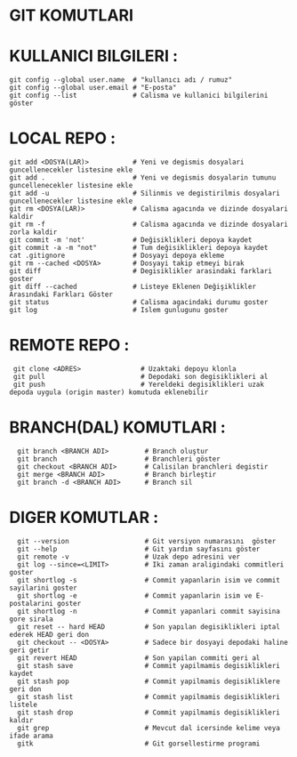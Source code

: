  # GIT KOMUTLARI

 # KULLANICI BILGILERI :
    
    git config --global user.name  # "kullanıcı adı / rumuz"
    git config --global user.email # "E-posta"
    git config --list              # Calisma ve kullanici bilgilerini göster
    

 # LOCAL REPO :

    git add <DOSYA(LAR)>           # Yeni ve degismis dosyalari guncellenecekler listesine ekle
    git add .                      # Yeni ve degismis dosyalarin tumunu guncellenecekler listesine ekle
    git add -u                     # Silinmis ve degistirilmis dosyalari guncellenecekler listesine ekle
    git rm <DOSYA(LAR)>            # Calisma agacında ve dizinde dosyalari kaldir
    git rm -f                      # Calisma agacında ve dizinde dosyalari zorla kaldir
    git commit -m 'not'            # Değisiklikleri depoya kaydet
    git commit -a -m "not"         # Tum değisiklikleri depoya kaydet
    cat .gitignore                 # Dosyayi depoya ekleme
    git rm --cached <DOSYA>        # Dosyayi takip etmeyi birak
    git diff                       # Degisiklikler arasindaki farklari goster
    git diff --cached              # Listeye Eklenen Değişiklikler Arasındaki Farkları Göster
    git status                     # Calisma agacindaki durumu goster
    git log                        # Islem gunlugunu goster
    
    
 # REMOTE REPO :
  ```
   git clone <ADRES>               # Uzaktaki depoyu klonla
   git pull                        # Depodaki son degisiklikleri al
   git push                        # Yereldeki degisiklikleri uzak depoda uygula (origin master) komutuda eklenebilir
  ``` 
   
      
 # BRANCH(DAL) KOMUTLARI :
 ```
   git branch <BRANCH ADI>         # Branch oluştur
   git branch                      # Branchleri göster
   git checkout <BRANCH ADI>       # Calisilan branchleri degistir    
   git merge <BRANCH ADI>          # Branch birleştir
   git branch -d <BRANCH ADI>      # Branch sil
 
 ```
    
 # DIGER KOMUTLAR :
 ```
   git --version                   # Git versiyon numarasını  göster
   git --help                      # Git yardım sayfasını göster 
   git remote -v                   # Uzak depo adresini ver
   git log --since=<LIMIT>         # Iki zaman araligindaki commitleri goster
   git shortlog -s                 # Commit yapanlarin isim ve commit sayilarini goster
   git shortlog -e                 # Commit yapanlarin isim ve E-postalarini goster
   git shortlog -n                 # Commit yapanlari commit sayisina gore sirala 
   git reset -- hard HEAD          # Son yapılan degisiklikleri iptal ederek HEAD geri don
   git checkout -- <DOSYA>         # Sadece bir dosyayi depodaki haline geri getir
   git revert HEAD                 # Son yapilan commiti geri al
   git stash save                  # Commit yapilmamis degisiklikleri kaydet
   git stash pop                   # Commit yapilmamis degisikliklere geri don
   git stash list                  # Commit yapilmamis degisiklikleri listele
   git stash drop                  # Commit yapilmamis degisiklikleri kaldır
   git grep                        # Mevcut dal icersinde kelime veya ifade arama
   gitk                            # Git gorsellestirme programi
 ```
